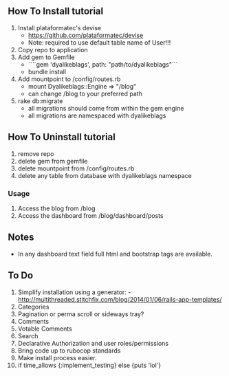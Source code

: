 ## How To Install tutorial
1. Install plataformatec's devise 
	* https://github.com/plataformatec/devise
	* Note: required to use default table name of User!!!
2. Copy repo to application
3. Add gem to Gemfile
	* ````gem 'dyalikeblags', path: "path/to/dyalikeblags"```
	* bundle install
4. Add mountpoint to /config/routes.rb
	* mount Dyalikeblags::Engine => "/blog"
	* can change /blog to your preferred path
5. rake db:migrate
	* all migrations should come from within the gem engine
	* all migrations are namespaced with dyalikeblags
	
## How To Uninstall tutorial
1. remove repo
2. delete gem from gemfile
3. delete mountpoint from /config/routes.rb
4. delete any table from database with dyalikeblags namespace


### Usage
1. Access the blog from /blog
2. Access the dashboard from /blog/dashboard/posts

## Notes
* In any dashboard text field full html and bootstrap tags are available.

## To Do
1. Simplify installation using a generator:
-http://multithreaded.stitchfix.com/blog/2014/01/06/rails-app-templates/
1. Categories
2. Pagination or perma scroll or sideways tray?
3. Comments
4. Votable Comments
5. Search
6. Declarative Authorization and user roles/permissions
7. Bring code up to rubocop standards
8. Make install process easier.
6. if time_allows {:implement_testing} else {puts 'lol'}





